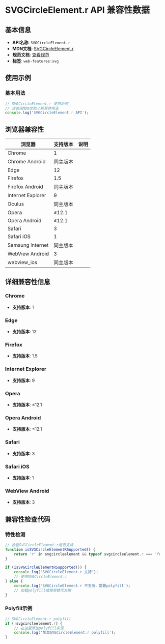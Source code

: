 # SVGCircleElement.r API 兼容性数据

## 基本信息

- **API名称**: `SVGCircleElement.r`
- **MDN文档**: [SVGCircleElement.r](https://developer.mozilla.org/docs/Web/API/SVGCircleElement/r)
- **规范文档**: [查看规范](https://svgwg.org/svg2-draft/shapes.html#__svg__SVGCircleElement__r)
- **标签**: `web-features:svg`

## 使用示例

### 基本用法

```javascript
// SVGCircleElement.r 使用示例
// 请查阅MDN文档了解具体用法
console.log('SVGCircleElement.r API');
```

## 浏览器兼容性

| 浏览器 | 支持版本 | 说明 |
|--------|----------|------|
| Chrome | 1 |  |
| Chrome Android | 同主版本 |  |
| Edge | 12 |  |
| Firefox | 1.5 |  |
| Firefox Android | 同主版本 |  |
| Internet Explorer | 9 |  |
| Oculus | 同主版本 |  |
| Opera | ≤12.1 |  |
| Opera Android | ≤12.1 |  |
| Safari | 3 |  |
| Safari iOS | 1 |  |
| Samsung Internet | 同主版本 |  |
| WebView Android | 3 |  |
| webview_ios | 同主版本 |  |

## 详细兼容性信息

### Chrome

- **支持版本**: 1

### Edge

- **支持版本**: 12

### Firefox

- **支持版本**: 1.5

### Internet Explorer

- **支持版本**: 9

### Opera

- **支持版本**: ≤12.1

### Opera Android

- **支持版本**: ≤12.1

### Safari

- **支持版本**: 3

### Safari iOS

- **支持版本**: 1

### WebView Android

- **支持版本**: 3

## 兼容性检查代码

### 特性检测

```javascript
// 检查SVGCircleElement.r是否支持
function isSVGCircleElementRSupported() {
    return 'r' in svgcircleelement && typeof svgcircleelement.r === 'function';
}

if (isSVGCircleElementRSupported()) {
    console.log('SVGCircleElement.r 支持');
    // 使用SVGCircleElement.r
} else {
    console.log('SVGCircleElement.r 不支持，需要polyfill');
    // 加载polyfill或使用替代方案
}
```

### Polyfill示例

```javascript
// SVGCircleElement.r polyfill
if (!svgcircleelement.r) {
    // 在这里添加polyfill实现
    console.log('加载SVGCircleElement.r polyfill');
}
```

